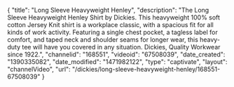 {
    "title": "Long Sleeve Heavyweight Henley",
    "description": "The Long Sleeve Heavyweight Henley Shirt by Dickies. This heavyweight 100% soft cotton Jersey Knit shirt is a workplace classic, with a spacious fit for all kinds of work activity.  Featuring a single chest pocket, a tagless label for comfort, and taped neck and shoulder seams for longer wear, this heavy-duty tee will have you covered in any situation. Dickies, Quality Workwear since 1922.",
    "channelid": "168551",
    "videoid": "67508039",
    "date_created": "1390335082",
    "date_modified": "1471982122",
    "type": "captivate",
    "layout": "channelVideo",
    "url": "\/dickies\/long-sleeve-heavyweight-henley\/168551-67508039"
}